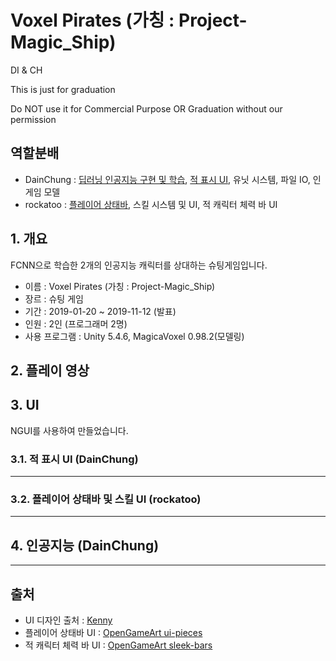# Voxel Pirates (가칭 : Project-Magic_Ship)
DI &amp; CH

This is just for graduation

Do NOT use it for Commercial Purpose OR Graduation without our permission

## 역할분배

 - DainChung : [딥러닝 인공지능 구현 및 학습](https://github.com/DainChung/Project-Magic_Ship/blob/master/README.md#4-%EC%9D%B8%EA%B3%B5%EC%A7%80%EB%8A%A5-dainchung), [적 표시 UI](https://github.com/DainChung/Project-Magic_Ship/blob/master/README.md#32-%EC%A0%81-%ED%91%9C%EC%8B%9C-ui-dainchung), 유닛 시스템, 파일 IO, 인게임 모델
 - rockatoo : [플레이어 상태바](https://github.com/DainChung/Project-Magic_Ship/blob/master/README.md#33-%ED%94%8C%EB%A0%88%EC%9D%B4%EC%96%B4-%EC%83%81%ED%83%9C%EB%B0%94-%EB%B0%8F-%EC%8A%A4%ED%82%AC-ui-rockatoo), 스킬 시스템 및 UI, 적 캐릭터 체력 바 UI

## 1. 개요



FCNN으로 학습한 2개의 인공지능 캐릭터를 상대하는 슈팅게임입니다.


 - 이름 : Voxel Pirates (가칭 : Project-Magic_Ship)
 - 장르 : 슈팅 게임
 - 기간 : 2019-01-20 ~ 2019-11-12 (발표)
 - 인원 : 2인 (프로그래머 2명)
 - 사용 프로그램 : Unity 5.4.6, MagicaVoxel 0.98.2(모델링)

## 2. 플레이 영상



## 3. UI

NGUI를 사용하여 만들었습니다.


### 3.1. 적 표시 UI (DainChung)

------------------------------------------------------------
### 3.2. 플레이어 상태바 및 스킬 UI (rockatoo)

------------------------------------------------------------
## 4. 인공지능 (DainChung)


------------------------------------------------------------
## 출처
- UI 디자인 출처 : [Kenny](https://www.kenney.nl/)
- 플레이어 상태바 UI : [OpenGameArt ui-pieces](https://opengameart.org/content/ui-pieces)
- 적 캐릭터 체력 바 UI : [OpenGameArt sleek-bars](https://opengameart.org/content/sleek-bars)
